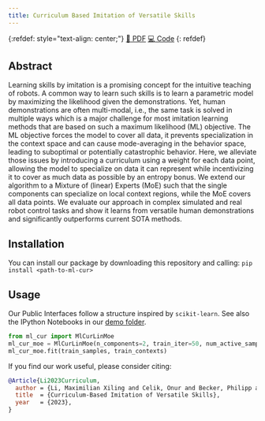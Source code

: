 ```yaml
---
title: Curriculum Based Imitation of Versatile Skills
---
```

{:refdef: style="text-align: center;"}
[:page_facing_up: PDF](/docs/Li2023CurriculumBasedImitation.pdf) [:computer: Code]([/docs/Li2023CurriculumBasedImitation.pdf](https://github.com/intuitive-robots/ml-cur))
{: refdef}

## Abstract
Learning skills by imitation is a promising concept for the intuitive teaching of robots. A common way to learn such skills is to learn a parametric model by maximizing the likelihood given the demonstrations. Yet, human demonstrations are often multi-modal, i.e., the same task is solved in multiple ways which is a major challenge for most imitation learning methods that are based on such a maximum likelihood (ML) objective. The ML objective forces the model to cover all data, it prevents specialization in the context space and can cause mode-averaging in the behavior space, leading to suboptimal or potentially catastrophic behavior. Here, we alleviate those issues by introducing a curriculum using a weight for each data point, allowing the model to specialize on data it can represent while incentivizing it to cover as much data as possible by an entropy bonus. We extend our algorithm to a Mixture of (linear) Experts (MoE) such that the single components can specialize on local context regions, while the MoE covers all data points. We evaluate our approach in complex simulated and real robot control tasks and show it learns from versatile human demonstrations and significantly outperforms current SOTA methods.

## Installation
You can install our package by downloading this repository and calling:
`pip install <path-to-ml-cur>`

## Usage
Our Public Interfaces follow a structure inspired by `scikit-learn`. See also the IPython Notebooks in our [demo folder](demo/).

```python
from ml_cur import MlCurLinMoe
ml_cur_moe = MlCurLinMoe(n_components=2, train_iter=50, num_active_samples=0.4)
ml_cur_moe.fit(train_samples, train_contexts)
```


If you find our work useful, please consider citing:
```BibTeX
@Article{Li2023Curriculum,
  author = {Li, Maximilian Xiling and Celik, Onur and Becker, Philipp and Blessing, Denis and Lioutikov, Rudolf and Neumann, Gerhard},
  title  = {Curriculum-Based Imitation of Versatile Skills},
  year   = {2023},
}
```